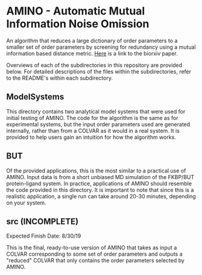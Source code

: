# AMINO - Automatic Mutual Information Noise Omission
An algorithm that reduces a large dictionary of order parameters to a smaller set of order parameters by screening for redundancy using a mutual information based distance metric. [Here](https://www.biorxiv.org/content/biorxiv/early/2019/08/24/745968.full.pdf) is a link to the biorxiv paper.

Overviews of each of the subdirectories in this repository are provided below. For detailed descriptions of the files within the subdirectories, refer to the README's within each subdirectory.

## ModelSystems

This directory contains two analytical model systems that were used for initial testing of AMINO. The code for the algorithm is the same as for experimental systems, but the input order parameters used are generated internally, rather than from a COLVAR as it would in a real system. It is provided to help users gain an intuition for how the algorithm works.

## BUT

Of the provided applications, this is the most similar to a practical use of AMINO. Input data is from a short unbiased MD simulation of the FKBP/BUT protein-ligand system. In practice, applications of AMINO should resemble the code provided in this directory. It is important to note that since this is a realistic application, a single run can take around 20-30 minutes, depending on your system.

## src (INCOMPLETE)
Expected Finish Date: 8/30/19

This is the final, ready-to-use version of AMINO that takes as input a COLVAR corresponding to some set of order parameters and outputs a "reduced" COLVAR that only contains the order parameters selected by AMINO.
